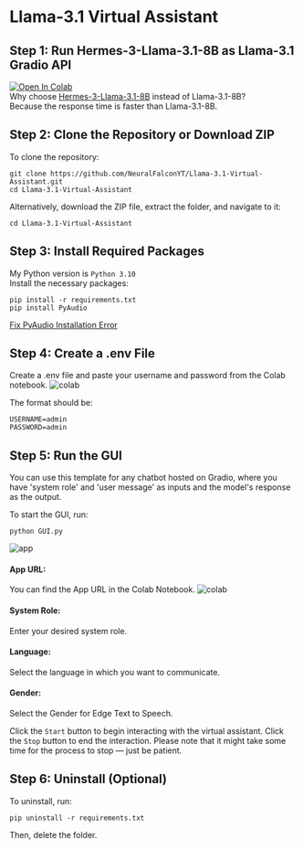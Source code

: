 # Llama-3.1 Virtual Assistant 

## Step 1: Run Hermes-3-Llama-3.1-8B as Llama-3.1 Gradio API
[![Open In Colab](https://colab.research.google.com/assets/colab-badge.svg)](https://colab.research.google.com/github/NeuralFalconYT/Llama-3.1-Virtual-Assistant/blob/main/Hermes_3_Llama_3_1_8B_API.ipynb) <br>
Why choose [Hermes-3-Llama-3.1-8B](https://huggingface.co/NousResearch/Hermes-3-Llama-3.1-8B) instead of Llama-3.1-8B?<br>
Because the response time is faster than Llama-3.1-8B.

## Step 2: Clone the Repository or Download ZIP
To clone the repository:
```
git clone https://github.com/NeuralFalconYT/Llama-3.1-Virtual-Assistant.git
cd Llama-3.1-Virtual-Assistant
```
Alternatively, download the ZIP file, extract the folder, and navigate to it:
```
cd Llama-3.1-Virtual-Assistant
```
## Step 3: Install Required Packages
My Python version is ```Python 3.10```<br>
Install the necessary packages:
```
pip install -r requirements.txt
pip install PyAudio
```
[Fix PyAudio Installation Error](https://youtu.be/rIFL4vtX0iA?si=jtJwhCOAN5Okx8J-)
## Step 4: Create a .env File
Create a .env file and paste your username and password from the Colab notebook. 
![colab](https://github.com/user-attachments/assets/20c36df7-056d-48b5-b512-74f1285e8822)

The format should be:
```
USERNAME=admin
PASSWORD=admin
```
## Step 5: Run the GUI
You can use this template for any chatbot hosted on Gradio, where you have 'system role' and 'user message' as inputs and the model's response as the output.

To start the GUI, run:
```
python GUI.py
```
![app](https://github.com/user-attachments/assets/5fd2b3ed-1881-41a8-8c69-844ef7f342c7)
#### App URL:
You can find the App URL in the Colab Notebook.
![colab](https://github.com/user-attachments/assets/20c36df7-056d-48b5-b512-74f1285e8822)
#### System Role:
Enter your desired system role.
#### Language:
Select the language in which you want to communicate.
#### Gender:
Select the Gender for Edge Text to Speech.

Click the ```Start``` button to begin interacting with the virtual assistant.
Click the ```Stop``` button to end the interaction. Please note that it might take some time for the process to stop — just be patient.

## Step 6: Uninstall (Optional)
To uninstall, run:
```
pip uninstall -r requirements.txt
```
Then, delete the folder.

